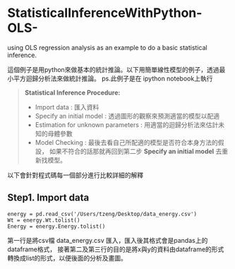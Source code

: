 StatisticalInferenceWithPython-OLS-
===================================

using OLS regression analysis as an example to do a basic statistical inference.

這個例子是用python來做基本的統計推論。以下用簡單線性模型的例子，透過最小平方迴歸分析法來做統計推論。
ps.此例子是在 ipython notebook上執行

> **Statistical Inference Procedure:**
> - Import data : 匯入資料
> - Specify an initial model : 透過圖形的觀察來預測適當的模型以配適
> - Estimation for unknown parameters : 用適當的迴歸分析法來估計未知的母體參數
> - Model Checking : 最後去看自己所配適的模型是否符合本身方法的假設，
如果不符合的話那就再回到第二步 **Specify an initial model** 去重新找模型。

以下會針對程式碼每一個部分進行比較詳細的解釋

## Step1. Import data
```
energy = pd.read_csv('/Users/tzeng/Desktop/data_energy.csv')
Wt = energy.Wt.tolist()
Energy = energy.Energy.tolist()
```
第一行是將csv檔 data_energy.csv 匯入，匯入後其格式會是pandas上的dataframe格式，
接著第二及第三行的目的是將x與y的資料由dataframe的形式轉換成list的形式，以便後面的分析及畫圖。



